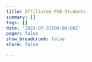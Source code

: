 ```yaml
---
title: Affiliated PhD Students
summary: []
tags: []
date: '2023-07-31T00:00:00Z'
pager: false
show_breadcrumb: false
share: false

---
```


